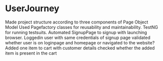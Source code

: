 # UserJourney
Made project structure according to three components of Page Object Model
Used Pagefactory classes for reusability and maintainability.
TestNG for running testsuits.
Automated SignupPage to signup with launching browser.
Loggedin user with same credentials of signup page
validated whether user is on loginpage and homepage or navigated to the website?
Added one item to cart with customer details
checked whether the added item is present in the cart

